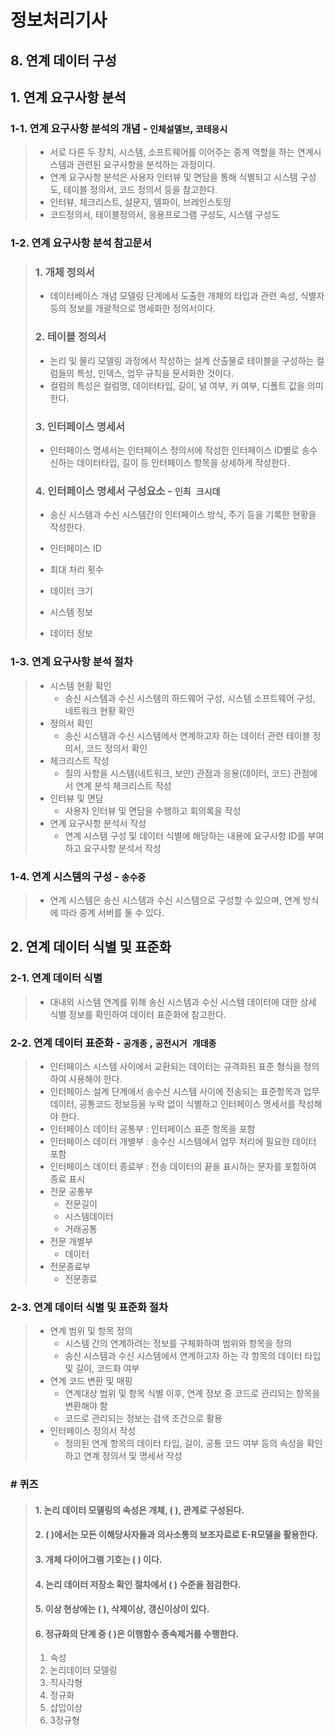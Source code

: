 # 정보처리기사

## 8. 연계 데이터 구성

## 1. 연계 요구사항 분석

### 1-1. 연계 요구사항 분석의 개념 - `인체설델브`, `코테응시`

> - 서로 다른 두 장치, 시스템, 소프트웨어를 이어주는 중계 역할을 하는 연계시스템과 관련된 요구사항을 분석하는 과정이다.
> - 연계 요구사항 분석은 사용자 인터뷰 및 면담을 통해 식별되고 시스템 구성도, 테이블 정의서, 코드 정의서 등을 참고한다.
> - 인터뷰, 체크리스트, 설문지, 델파이, 브레인스토밍
> - 코드정의서, 테이블정의서, 응용프로그램 구성도, 시스템 구성도

### 1-2. 연계 요구사항 분석 참고문서

> ### 1. 개체 정의서
>
> - 데이터베이스 개념 모델링 단계에서 도출한 개체의 타입과 관련 속성, 식별자 등의 정보를 개괄적으로 명세화한 정의서이다.
>
> ### 2. 테이블 정의서
>
> - 논리 및 물리 모델링 과정에서 작성하는 설계 산출물로 테이블을 구성하는 컬럼들의 특성, 인덱스, 업무 규칙을 문서화한 것이다.
> - 컬럼의 특성은 컬럼명, 데이터타입, 길이, 널 여부, 키 여부, 디폴트 값을 의미한다.
>
> ### 3. 인터페이스 명세서
>
> - 인터페이스 명세서는 인터페이스 정의서에 작성한 인터페이스 ID별로 송수신하는 데이터타입, 길이 등 인터페이스 항목을 상세하게 작성한다.
>
> ### 4. 인터페이스 명세서 구성요소 - `인최 크시데`
>
> - 송신 시스템과 수신 시스템간의 인터페이스 방식, 주기 등을 기록한 현황을 작성한다.
>
> - 인터페이스 ID
> - 최대 처리 횟수
> - 데이터 크기
> - 시스템 정보
> - 데이터 정보

### 1-3. 연계 요구사항 분석 절차

> - 시스템 현황 확인
>   - 송신 시스템과 수신 시스템의 하드웨어 구성, 시스템 소프트웨어 구성, 네트워크 현황 확인
> - 정의서 확인
>   - 송신 시스템과 수신 시스템에서 연계하고자 하는 데이터 관련 테이블 정의서, 코드 정의서 확인
> - 체크리스트 작성
>   - 질의 사항을 시스템(네트워크, 보안) 관점과 응용(데이터, 코드) 관점에서 연계 분석 체크리스트 작성
> - 인터뷰 및 면담
>   - 사용자 인터뷰 및 면담을 수행하고 회의록을 작성
> - 연계 요구사항 분석서 작성
>   - 연계 시스템 구성 및 데이터 식별에 해당하는 내용에 요구사항 ID를 부여하고 요구사항 분석서 작성

### 1-4. 연계 시스템의 구성 - `송수중`

> - 연계 시스템은 송신 시스템과 수신 시스템으로 구성할 수 있으며, 연계 방식에 따라 중계 서버를 둘 수 있다.

## 2. 연계 데이터 식별 및 표준화

### 2-1. 연계 데이터 식별

> - 대내외 시스템 연계를 위해 송신 시스템과 수신 시스템 데이터에 대한 상세 식별 정보를 확인하여 데이터 표준화에 참고한다.

### 2-2. 연계 데이터 표준화 - `공개종` , `공전시거 개데종`

> - 인터페이스 시스템 사이에서 교환되는 데이터는 규격화된 표준 형식을 정의하여 사용해야 한다.
> - 인터페이스 설계 단계에서 송수신 시스템 사이에 전송되는 표준항목과 업무 데이터, 공통코드 정보등을 누락 없이 식별하고 인터페이스 명세서를 작성해야 한다.
> - 인터페이스 데이터 공통부 : 인터페이스 표준 항목을 포함
> - 인터페이스 데이터 개별부 : 송수신 시스템에서 업무 처리에 필요한 데이터 포함
> - 인터페이스 데이터 종료부 : 전송 데이터의 끝을 표시하는 문자를 포함하여 종료 표시
> - 전문 공통부
>   - 전문길이
>   - 시스템데이터
>   - 거래공통
> - 전문 개별부
>   - 데이터
> - 전문종료부
>   - 전문종료

### 2-3. 연계 데이터 식별 및 표준화 절차

> - 연계 범위 및 항목 정의
>   - 시스템 간의 연계하려는 정보를 구체화하여 범위와 항목을 정의
>   - 송신 시스템과 수신 시스템에서 연계하고자 하는 각 항목의 데이터 타입 및 길이, 코드화 여부
> - 연계 코드 변환 및 매핑
>   - 연계대상 범위 및 항목 식별 이후, 연계 정보 중 코드로 관리되는 항목을 변환해야 함
>   - 코드로 관리되는 정보는 검색 조건으로 활용
> - 인터페이스 정의서 작성
>   - 정의된 연계 항목의 데이터 타입, 길이, 공통 코드 여부 등의 속성을 확인하고 연계 정의서 및 명세서 작성

### # 퀴즈

> #### 1. 논리 데이터 모델링의 속성은 개체, (	), 관계로 구성된다.
>
> #### 2. (	)에서는 모든 이해당사자들과 의사소통의 보조자료로 E-R모델을 활용한다.
>
> #### 3. 개체 다이어그램 기호는 (	) 이다.
>
> #### 4. 논리 데이터 저장소 확인 절차에서 (	) 수준을 점검한다.
>
> #### 5. 이상 현상에는 (	), 삭제이상, 갱신이상이 있다.
>
> #### 6. 정규화의 단계 중 (	)은 이행함수 종속제거를 수행한다.
>
> 1. 속성
> 2. 논리데이터 모델링
> 3. 직사각형
> 4. 정규화
> 5. 삽입이상
> 6. 3정규형
>
> 